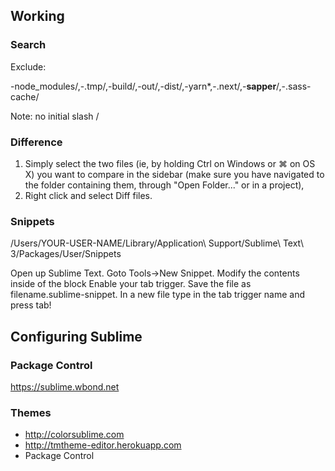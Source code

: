 ## Working

### Search

Exclude:

-node_modules/,-.tmp/,-build/,-out/,-dist/,-yarn*,-.next/,-__sapper__/,-.sass-cache/

Note: no initial slash /


### Difference

1. Simply select the two files (ie, by holding Ctrl on Windows or ⌘ on OS X) you want to compare in the sidebar (make sure you have navigated to the folder containing them, through "Open Folder..." or in a project),
2. Right click and select Diff files.


### Snippets

/Users/YOUR-USER-NAME/Library/Application\ Support/Sublime\ Text\ 3/Packages/User/Snippets

Open up Sublime Text.
Goto Tools->New Snippet.
Modify the contents inside of the block <content><![CDATA[ snippet_here ]]></content>
Enable your tab trigger.
Save the file as filename.sublime-snippet.
In a new file type in the tab trigger name and press tab!


## Configuring Sublime

### Package Control

https://sublime.wbond.net

### Themes

* http://colorsublime.com
* http://tmtheme-editor.herokuapp.com
* Package Control
